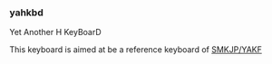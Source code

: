 ### yahkbd
Yet Another H KeyBoarD

This keyboard is aimed at be a reference keyboard of [SMKJP/YAKF](https://github.com/SMKJP/YAKF)
